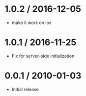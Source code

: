 
1.0.2 / 2016-12-05
==================

  * make it work on ios

1.0.1 / 2016-11-25
==================

  * Fix for server-side initialization

0.0.1 / 2010-01-03
==================

  * Initial release
